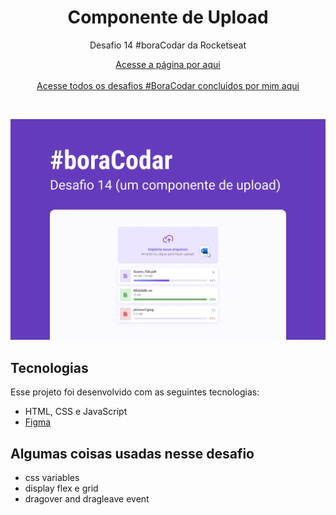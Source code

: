 <h1 align="center">Componente de Upload</h1>

<p align="center">Desafio 14 #boraCodar da Rocketseat</p>

<p align="center">
    <a href="https://lucasregisdemoraes.github.io/boracodar/challenges/componente-de-upload">Acesse a página por aqui</a>
    <br>
    <br>
    <a href="https://lucasregisdemoraes.github.io/boracodar">Acesse todos os desafios #BoraCodar concluidos por mim aqui</a>
</p>

<br>

<p align="center">
    <img src="../../previews/componente-de-upload.jpg">
</p>

## Tecnologias

Esse projeto foi desenvolvido com as seguintes tecnologias:

- HTML, CSS e JavaScript
- [Figma](https://www.figma.com)

## Algumas coisas usadas nesse desafio

- css variables
- display flex e grid
- dragover and dragleave event